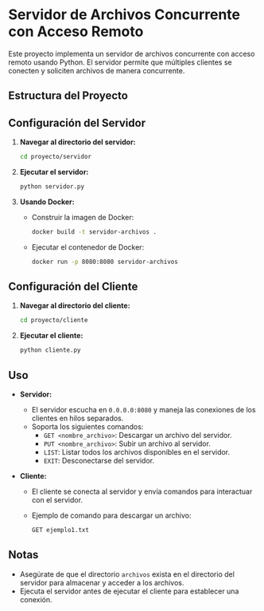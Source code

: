 # Servidor de Archivos Concurrente con Acceso Remoto

Este proyecto implementa un servidor de archivos concurrente con acceso remoto usando Python. 
El servidor permite que múltiples clientes se conecten y soliciten archivos de manera concurrente.

## Estructura del Proyecto
## Configuración del Servidor

1. **Navegar al directorio del servidor:**

    ```bash
    cd proyecto/servidor
    ```

2. **Ejecutar el servidor:**

    ```bash
    python servidor.py
    ```

3. **Usando Docker:**

    - Construir la imagen de Docker:

        ```bash
        docker build -t servidor-archivos .
        ```

    - Ejecutar el contenedor de Docker:

        ```bash
        docker run -p 8080:8080 servidor-archivos
        ```

## Configuración del Cliente

1. **Navegar al directorio del cliente:**

    ```bash
    cd proyecto/cliente
    ```

2. **Ejecutar el cliente:**

    ```bash
    python cliente.py
    ```

## Uso

- **Servidor:**
  - El servidor escucha en `0.0.0.0:8080` y maneja las conexiones de los clientes en hilos separados.
  - Soporta los siguientes comandos:
    - `GET <nombre_archivo>`: Descargar un archivo del servidor.
    - `PUT <nombre_archivo>`: Subir un archivo al servidor.
    - `LIST`: Listar todos los archivos disponibles en el servidor.
    - `EXIT`: Desconectarse del servidor.

- **Cliente:**
  - El cliente se conecta al servidor y envía comandos para interactuar con el servidor.
  - Ejemplo de comando para descargar un archivo:

    ```bash
    GET ejemplo1.txt
    ```

## Notas

- Asegúrate de que el directorio `archivos` exista en el directorio del servidor para almacenar y acceder a los archivos.
- Ejecuta el servidor antes de ejecutar el cliente para establecer una conexión.